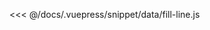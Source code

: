 <ClientOnly>
  <common-code-view name="data-fill-line" :is-code-view="false"/>
</ClientOnly>

<<< @/docs/.vuepress/snippet/data/fill-line.js

